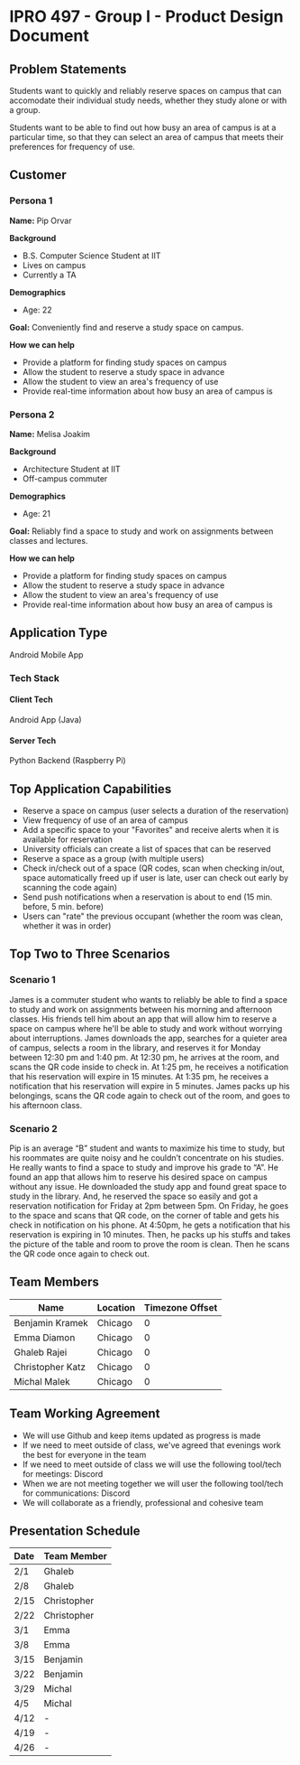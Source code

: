 # IPRO 497 - Group I - Product Design Document #

## Problem Statements ##

Students want to quickly and reliably reserve spaces on campus that can accomodate their individual study needs, whether they study alone or with a group.

Students want to be able to find out how busy an area of campus is at a particular time, so that they can select an area of campus that meets their preferences for frequency of use.

## Customer ##

### Persona 1 ###

**Name:** Pip Orvar

**Background**

- B.S. Computer Science Student at IIT
- Lives on campus
- Currently a TA

**Demographics**

- Age: 22

**Goal:** Conveniently find and reserve a study space on campus.

**How we can help**

- Provide a platform for finding study spaces on campus
- Allow the student to reserve a study space in advance
- Allow the student to view an area's frequency of use
- Provide real-time information about how busy an area of campus is

### Persona 2 ###

**Name:** Melisa Joakim

**Background**

- Architecture Student at IIT
- Off-campus commuter

**Demographics**

- Age: 21

**Goal:** Reliably find a space to study and work on assignments between classes and lectures.

**How we can help**

- Provide a platform for finding study spaces on campus
- Allow the student to reserve a study space in advance
- Allow the student to view an area's frequency of use
- Provide real-time information about how busy an area of campus is

## Application Type ##

Android Mobile App

### Tech Stack ###

#### Client Tech ####

Android App (Java)

#### Server Tech ####

Python Backend (Raspberry Pi)

## Top Application Capabilities ##

- Reserve a space on campus (user selects a duration of the reservation)
- View frequency of use of an area of campus
- Add a specific space to your "Favorites" and receive alerts when it is available for reservation
- University officials can create a list of spaces that can be reserved
- Reserve a space as a group (with multiple users)
- Check in/check out of a space (QR codes, scan when checking in/out, space automatically freed up if user is late, user can check out early by scanning the code again)
- Send push notifications when a reservation is about to end (15 min. before, 5 min. before)
- Users can "rate" the previous occupant (whether the room was clean, whether it was in order)

## Top Two to Three Scenarios ##

### Scenario 1 ###

James is a commuter student who wants to reliably be able to find a space to study and work on assignments between his morning and afternoon classes. His friends tell him about an app that will allow him to reserve a space on campus where he'll be able to study and work without worrying about interruptions. James downloads the app, searches for a quieter area of campus, selects a room in the library, and reserves it for Monday between 12:30 pm and 1:40 pm. At 12:30 pm, he arrives at the room, and scans the QR code inside to check in. At 1:25 pm, he receives a notification that his reservation will expire in 15 minutes. At 1:35 pm, he receives a notification that his reservation will expire in 5 minutes. James packs up his belongings, scans the QR code again to check out of the room, and goes to his afternoon class.

### Scenario 2 ###

Pip is an average “B” student and wants to maximize his time to study, but his roommates are quite noisy and he couldn’t concentrate on his studies. He really wants to find a space to study and improve his grade to “A”. He found an app that allows him to reserve his desired space on campus without any issue. He downloaded the study app and found great space to study in the library. And, he reserved the space so easily and got a reservation notification for Friday at 2pm between 5pm. On Friday, he goes to the space and scans that QR code, on the corner of table and gets his check in notification on his phone. At 4:50pm, he gets a notification that his reservation is expiring in 10 minutes. Then, he packs up his stuffs and takes the picture of the table and room to prove the room is clean. Then he scans the QR code once again to check out. 

## Team Members ##
| Name | Location | Timezone Offset |
| ---- | -------- | --------------- |
| Benjamin Kramek | Chicago | 0 |
| Emma Diamon     | Chicago | 0 |
| Ghaleb Rajei | Chicago | 0 |
| Christopher Katz | Chicago | 0 |
| Michal Malek | Chicago | 0 |

## Team Working Agreement ##
- We will use Github and keep items updated as progress is made
- If we need to meet outside of class, we've agreed that evenings work the best for everyone in the team
- If we need to meet outside of class we will use the following tool/tech for meetings: Discord
- When we are not meeting together we will user the following tool/tech for communications: Discord
- We will collaborate as a friendly, professional and cohesive team

## Presentation Schedule ##
| Date | Team Member |
| :--- | :---------- |
| 2/1 | Ghaleb |
| 2/8 | Ghaleb |
| 2/15 | Christopher |
| 2/22 | Christopher |
| 3/1 | Emma |
| 3/8 | Emma |
| 3/15 | Benjamin |
| 3/22 | Benjamin |
| 3/29 | Michal |
| 4/5 | Michal |
| 4/12 | - |
| 4/19 | - |
| 4/26 | - |


